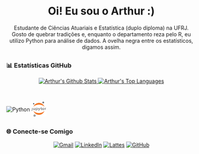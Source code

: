 <h1 align="center">Oi! Eu sou o Arthur :) </h1>
<p align="center">
  Estudante de Ciências Atuariais e Estatística (duplo diploma) na UFRJ. Gosto de quebrar tradições e, enquanto o departamento reza pelo R, eu utilizo Python para análise de dados. A ovelha negra entre os estatísticos, digamos assim.
</p>

##
### 📊 Estatísticas GitHub

<div align="center">
  <a href="https://github.com/arthurpmotta02">
    <img height="180em" width="54%" src="https://github-readme-stats.vercel.app/api?username=arthurpmotta02&show_icons=true&theme=dracula&include_all_commits=true&count_private=true&hide=stars,issues" alt="Arthur's Github Stats" />
    <img height="180em" width="42%" src="https://github-readme-stats.vercel.app/api/top-langs/?username=arthurpmotta02&layout=compact&langs_count=7&theme=dracula" alt="Arthur's Top Languages" />
  </a>
</div>

## 

<div style="display: inline_block"><br>
  <img align="center" alt="Python" height="40" width="40" src="https://cdn.jsdelivr.net/gh/devicons/devicon/icons/python/python-original.svg" />
  <img align="center" alt="Jupyter Notebook" height="40" width="40" src="https://github.com/devicons/devicon/blob/v2.16.0/icons/jupyter/jupyter-original-wordmark.svg" />
</div>

##

### 🌐 Conecte-se Comigo

<div align="center">
  <a href="mailto:arthurpmotta02@gmail.com"><img src="https://img.shields.io/badge/-Gmail-D14836?style=for-the-badge&logo=gmail&logoColor=white" alt="Gmail"></a>
  <a href="https://www.linkedin.com/in/arthurpmotta/"><img src="https://img.shields.io/badge/-LinkedIn-0A66C2?style=for-the-badge&logo=linkedin&logoColor=white" alt="LinkedIn"></a>
  <a href="http://lattes.cnpq.br/3952575997144808"><img src="https://img.shields.io/badge/-Lattes-4169E1?style=for-the-badge&logo=read-the-docs&logoColor=white" alt="Lattes"></a>
  <a href="https://github.com/arthurpmotta02"><img src="https://img.shields.io/badge/-GitHub-181717?style=for-the-badge&logo=github&logoColor=white" alt="GitHub"></a>
</div>
